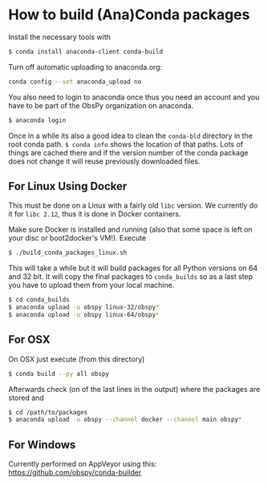 # How to build (Ana)Conda packages

Install the necessary tools with

```bash
$ conda install anaconda-client conda-build
```

Turn off automatic uploading to anaconda.org:

```bash
conda config --set anaconda_upload no
```

You also need to login to anaconda once thus you need an account and you have to be part of the ObsPy organization on anaconda.

```bash
$ anaconda login
```

Once in a while its also a good idea to clean the `conda-bld` directory in the root conda path. `$ conda info` shows the location of that paths. Lots of things are cached there and if the version number of the conda package does not change it will reuse previously downloaded files.


## For Linux Using Docker

This must be done on a Linux with a fairly old `libc` version. We currently do it for `libc 2.12`, thus it is done in Docker containers.

Make sure Docker is installed and running (also that some space is left on your disc or boot2docker's VM!). Execute

```bash
$ ./build_conda_packages_linux.sh
```

This will take a while but it will build packages for all Python versions on 64 and 32 bit. It will copy the final packages to `conda_builds` so as a last step you have to upload them from your local machine.

```bash
$ cd conda_builds
$ anaconda upload -u obspy linux-32/obspy*
$ anaconda upload -u obspy linux-64/obspy*
```

## For OSX

On OSX just execute (from this directory)

```bash
$ conda build --py all obspy
```

Afterwards check (on of the last lines in the output) where the packages are stored and

```bash
$ cd /path/to/packages
$ anaconda upload -u obspy --channel docker --channel main obspy*
```

## For Windows

Currently performed on AppVeyor using this: https://github.com/obspy/conda-builder
